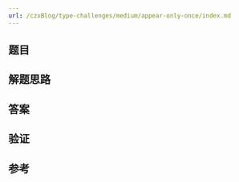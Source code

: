 ```yaml
---
url: /czxBlog/type-challenges/medium/appear-only-once/index.md
---
```

## 题目

## 解题思路

## 答案

## 验证

## 参考
